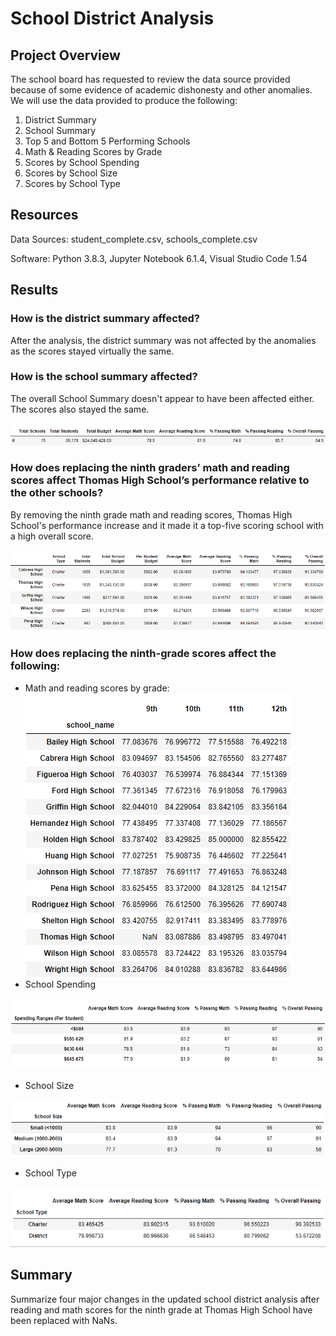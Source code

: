# School District Analysis
## Project Overview
The school board has requested to review the data source provided because of some evidence of academic dishonesty and other anomalies. We will use the data provided to produce the following:

1. District Summary
2. School Summary
3. Top 5 and Bottom 5 Performing Schools
4. Math & Reading Scores by Grade
5. Scores by School Spending
6. Scores by School Size
7. Scores by School Type

## Resources
Data Sources: student_complete.csv, schools_complete.csv

Software: Python 3.8.3, Jupyter Notebook 6.1.4, Visual Studio Code 1.54

## Results
### How is the district summary affected?
After the analysis, the district summary was not affected by the anomalies as the scores stayed virtually the same.
### How is the school summary affected?
The overall School Summary doesn't appear to have been affected either. The scores also stayed the same. 

![distrcit_summary.png](https://github.com/DanielGandia/School_District_Analysis/blob/main/Resources/district_summary.png)
### How does replacing the ninth graders’ math and reading scores affect Thomas High School’s performance relative to the other schools?

By removing the ninth grade math and reading scores, Thomas High School's performance increase and it made it a top-five scoring school with a high overall score. 

![top_five_schools.png](https://github.com/DanielGandia/School_District_Analysis/blob/main/Resources/top_five_schools.png)
### How does replacing the ninth-grade scores affect the following:

- Math and reading scores by grade: 
![math_reading_scores.png](https://github.com/DanielGandia/School_District_Analysis/blob/main/Resources/math_reading_scores.png)
- School Spending

![score_by_spend.png](https://github.com/DanielGandia/School_District_Analysis/blob/main/Resources/score_by_spend.png)
- School Size

![scores_by_size.png](https://github.com/DanielGandia/School_District_Analysis/blob/main/Resources/scores_by_size.png)
- School Type

![scores_by_type.png](https://github.com/DanielGandia/School_District_Analysis/blob/main/Resources/scores_by_type.png)
## Summary

Summarize four major changes in the updated school district analysis after reading and math scores for the ninth grade at Thomas High School have been replaced with NaNs.
